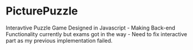 # PicturePuzzle
Interavtive Puzzle Game Designed in Javascript - Making Back-end Functionality currently but exams got in the way - Need to fix interactive part as my previous implementation failed.
